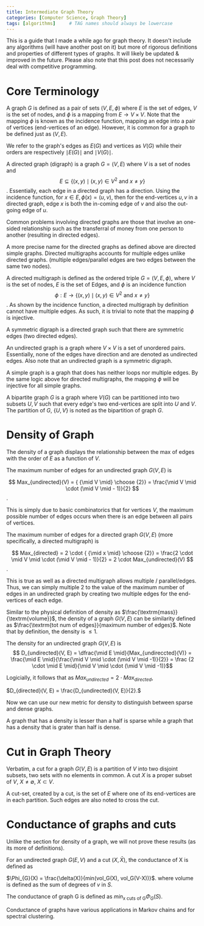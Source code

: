 ```yaml
---
title: Intermediate Graph Theory 
categories: [Computer Science, Graph Theory]
tags: [algorithms]     # TAG names should always be lowercase
--- 
```

This is a guide that I made a while ago for graph theory. It doesn't include any algorithms (will have another post on it) but more of rigorous definitions and properties of different types of graphs. It will likely be updated & improved in the future. Please also note that this post does not necessarily deal with competitive programming. 

# Core Terminology 

A graph $G$ is defined as a pair of sets $(V, E, \phi)$ where $E$ is the set of edges, $V$ is the set of nodes, and $\phi$ is a mapping from $E \rightarrow V \times V$. Note that the mapping $\phi$ is known as the incidence function, mapping an edge into a pair of vertices (end-vertices of an edge). However, it is common for a graph to be defined just as $(V, E)$. 

We refer to the graph's edges as $E(G)$ and vertices as $V(G)$ while their orders are respectively $\mid E(G) \mid$ and $\mid V(G) \mid$. 

A directed graph (digraph) is a graph $G = (V, E)$ where $V$ is a set of nodes and $$E \subseteq \{ (x, y) \mid (x,y) \in V^{2} \textrm{ and  } x \neq y \} $$. Essentially, each edge in a directed graph has a direction. Using the incidence function, for $x \in E, \phi(x) = (u, v)$, then for the end-vertices $u, v$ in a directed graph, edge $x$ is both the in-coming edge of $v$ and also the out-going edge of $u$.    

Common problems involving directed graphs are those that involve an one-sided relationship such as the transferral of money from one person to another (resulting in directed edges). 

A more precise name for the directed graphs as defined above are directed simple graphs. Directed multigraphs accounts for multiple edges unlike directed graphs. (multiple edges/parallel edges are two edges between the same two nodes).  

A directed multigraph is defined as the ordered triple $G = (V, E, \phi)$, where $V$ is the set of nodes, $E$ is the set of Edges, and $\phi$ is an incidence function $$ \phi: E \rightarrow \{(x,y) \mid (x,y) \in V^{2} \textrm{ and } x \neq y \}$$. As shown by the incidence function, a directed multigraph by definition cannot have multiple edges. As such, it is trivial to note that the mapping $\phi$ is injective. 

A symmetric digraph is a directed graph such that there are symmetric edges (two directed edges).

An undirected graph is a graph where $V \times V$ is a set of unordered pairs. Essentially, none of the edges have direction and are denoted as undirected edges. Also note that an undirected graph is a symmetric digraph. 

A simple graph is a graph that does has neither loops nor multiple edges. By the same logic above for directed multigraphs, the mapping $\phi$ will be injective for all simple graphs. 

A bipartite graph $G$ is a graph where $V(G)$ can be partitioned into two subsets $U, V$ such that every edge's two end-vertices are split into $U$ and $V$. The partition of $G$, $\{U, V\}$ is noted as the bipartition of graph $G$.  

# Density of Graph  
The density of a graph displays the relationship between the max of edges with the order of $E$ as a function of $V$. 

The maximum number of edges for an undirected graph $G(V,E)$ is 

$$ Max_{undirected}(V) = { {\mid V \mid} \choose {2}} = \frac{\mid V \mid \cdot (\mid V \mid - 1)}{2} $$. 

This is simply due to basic combinatorics that for vertices $V$, the maximum possible number of edges occurs when there is an edge between all pairs of vertices. 

The maximum number of edges for a directed graph $G(V,E)$ (more specifically, a directed multigraph) is 

$$ Max_{directed} = 2 \cdot { {\mid x \mid} \choose {2}} = \frac{2 \cdot \mid V \mid \cdot (\mid V \mid - 1)}{2} = 2 \cdot Max_{undirected}(V) $$. 

This is true as well as a directed multigraph allows multiple / parallel/edges. Thus, we can simply multiple 2 to the value of the maximum number of edges in an undirected graph by creating two multiple edges for the end-vertices of each edge. 

Similar to the physical definition of density as $\frac{\textrm{mass}}{\textrm{volume}}$, the density of a graph $G(V, E)$ can be similarity defined as $\frac{\textrm{tot num of edges}}{maximum number of edges}$. Note that by definition, the density is $\leq 1$. 

The density for an undirected graph $G(V, E)$ is 
$$  D_{undirected}(V, E) = \dfrac{\mid E \mid}{Max_{undireccted}(V)}  = \frac{\mid E \mid}{\frac{\mid V \mid \cdot (\mid V \mid -1)}{2}} = \frac {2 \cdot \mid E \mid}{\mid V \mid \cdot (\mid V \mid -1)}$$ 

Logicially, it follows that as $Max_{undirected} = 2 \cdot Max_{directed}$, 

$D_{directed}(V, E) = \frac{D_{undirected}(V, E)}{2}.$ 

Now we can use our new metric for density to distinguish between sparse and dense graphs. 

A graph that has a density is lesser than a half is sparse while a graph that has a density that is grater than half is dense. 


# Cut in Graph Theory 

Verbatim, a cut for a graph $G(V,E)$ is a partition of $V$ into two disjoint subsets, two sets with no elements in common. A cut $X$ is a proper subset of $V$, $X \neq \emptyset$, $X \subset V$. 

A cut-set, created by a cut, is the set of $E$ where one of its end-vertices are in each partition. Such edges are also noted to cross the cut. 

# Conductance of graphs and cuts   

Unlike the section for density of a graph, we will not prove these results (as its more of definitions). 

For an undirected graph $G(E,V)$ and a cut $(X, \bar{X})$, the conductance of X is defined as 

$\Phi_{G}(X) = \frac{\delta(X)}{min(vol_G(X), vol_G(V-X))}$. where volume is 
defined as the sum of degrees of $v$ in $S$. 

The conductance of graph G is defined as $min_{\textrm{x cuts of G}}\Phi_{G}(S)$. 

Conductance of graphs have various applications in Markov chains and for spectral clustering. 

